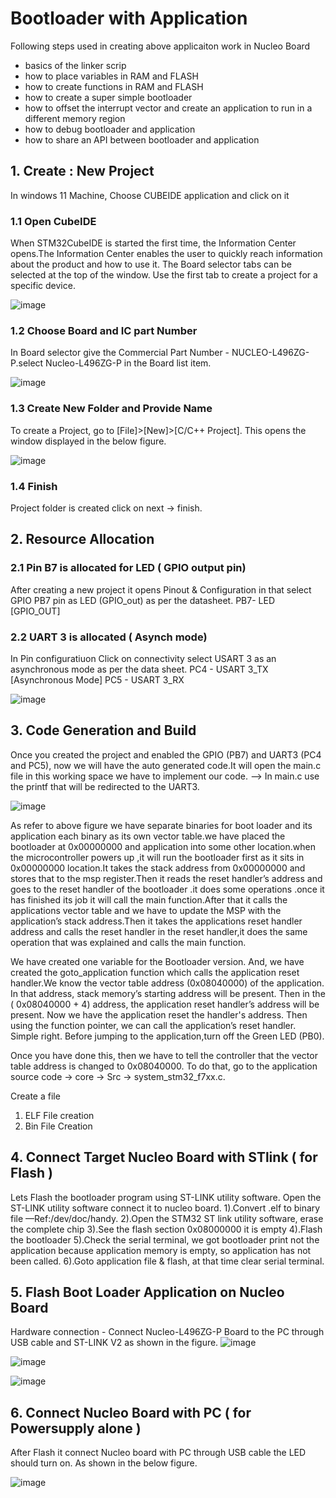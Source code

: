 # Bootloader with Application 

Following steps used in creating above applicaiton work in Nucleo Board

-  basics of the linker scrip
-  how to place variables in RAM and FLASH 
-  how to create functions in RAM and FLASH 
-  how to create a super simple bootloader 
-  how to offset the interrupt vector and create an application to run in a different memory region 
-  how to debug bootloader and application 
-  how to share an API between bootloader and application


## 1. Create : New Project
  In windows 11 Machine,  Choose CUBEIDE application and click on it
  
### 1.1 Open CubeIDE
When STM32CubeIDE is started the first time, the Information Center opens.The Information Center enables the user to quickly reach information about the product and how to use it. The Board selector  tabs can be selected at the top of the window. Use the first tab to create a project for a specific device.

![image](https://github.com/DLinIoTedge/Harpy/assets/144312729/b323e9d6-7997-4d5e-a0d4-6fbbdcaecbda)

###  1.2 Choose Board and IC part Number

In Board selector give the Commercial Part Number - NUCLEO-L496ZG-P.select Nucleo-L496ZG-P in the  Board list item.

  ![image](https://github.com/DLinIoTedge/Harpy/assets/144312729/07b08d01-ff1e-4072-9d2c-38b3687d9dec)
  
###  1.3 Create  New Folder and Provide Name
To create a Project, go to [File]>[New]>[C/C++ Project]. This opens the window displayed in the below figure.

![image](https://github.com/DLinIoTedge/Harpy/assets/144312729/d2a434c8-c47f-406b-80bf-3461c94f6807)

### 1.4 Finish
Project folder is created click on next -> finish.

##  2. Resource Allocation

### 2.1 Pin B7 is allocated for LED ( GPIO output pin)
After creating a new project it opens Pinout & Configuration in that select GPIO PB7 pin as LED (GPIO_out) as per the datasheet.
PB7- LED [GPIO_OUT]

### 2.2 UART 3 is allocated ( Asynch mode)
In Pin configuratiuon Click on connectivity select USART 3 as an asynchronous mode as per the data sheet.
PC4 - USART 3_TX [Asynchronous Mode]
PC5 - USART 3_RX

![image](https://github.com/DLinIoTedge/Harpy/assets/144312729/cb3ae49d-d59c-46a8-9699-1d4839253a49)

## 3. Code Generation and Build
Once you created the project and enabled the GPIO (PB7) and UART3 (PC4 and PC5), now we will have the auto generated code.It will open the main.c file in this working space we have to implement our code.
—> In main.c use the printf that will be redirected to the UART3.

![image](https://github.com/DLinIoTedge/Harpy/assets/144312729/17545e33-d311-4759-a65c-864271655c87)

As refer to above figure we have separate binaries for boot loader and its application each binary as its own vector table.we have placed the bootloader at 0x00000000 and application into some other location.when the microcontroller powers up ,it will run the bootloader first as it sits in 0x00000000 location.It takes the stack address from 0x00000000 and stores that to the msp register.Then it reads the reset handler’s address and goes to the reset handler of the bootloader .it does some operations .once it has finished its job it will call the main function.After that it calls the applications vector table and we have to update the MSP with the application’s stack address.Then it takes the applications reset handler address and calls the reset handler in the reset handler,it does the same operation that was explained and calls the main function.

We have created one variable for the Bootloader version. And, we have created the goto_application function which calls the application reset handler.We know the vector table address (0x08040000) of the application. In that address, stack memory’s starting address will be present. Then in the ( 0x08040000 + 4) address, the application reset handler’s address will be present. Now we have the application reset the handler's address. Then using the function pointer, we can call the application’s reset handler. Simple right. Before jumping to the application,turn off the Green LED (PB0).

Once you have done this, then we have to tell the controller that the vector table address is changed to 0x08040000. To do that, go to the application source code -> core -> Src -> system_stm32_f7xx.c.

Create a file
1. ELF File creation
2. Bin File Creation

## 4.  Connect Target Nucleo Board with STlink ( for Flash )

Lets Flash the bootloader program using ST-LINK utility software. Open the ST-LINK utility software connect it to nucleo board.
1).Convert .elf to binary file  —Ref:/dev/doc/handy.
2).Open the STM32 ST link utility software, erase the complete chip
3).See the flash section 0x08000000 it is empty
4).Flash the bootloader 
5).Check the serial terminal, we got bootloader print not the application because application memory is empty, so application has not been called.
6).Goto application file & flash, at that time clear serial terminal.

## 5.  Flash Boot Loader Application on Nucleo Board

Hardware connection - Connect Nucleo-L496ZG-P Board to the PC through USB cable and ST-LINK V2 as shown in the figure.
![image](https://github.com/DLinIoTedge/Harpy/assets/144312729/2c8a8fc7-17f0-46e1-9c76-a671fcc36106)

![image](https://github.com/DLinIoTedge/Harpy/assets/144312729/20332309-64af-4296-8afb-188c56d3b948)

![image](https://github.com/DLinIoTedge/Harpy/assets/144312729/32048083-c8c1-46cc-ac23-d481a4b361ee)

## 6.  Connect Nucleo Board with PC ( for Powersupply alone )
After Flash it connect Nucleo board with PC through USB cable the LED should turn on. As shown in the below figure.

![image](https://github.com/DLinIoTedge/Harpy/assets/144312729/682e8a06-3fb4-4aa3-aa07-2eb0c7675cfa)



